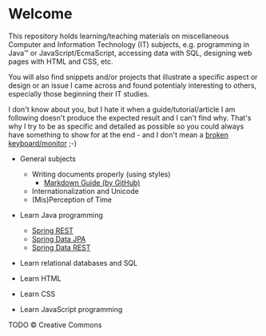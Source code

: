 # Welcome

This repository holds learning/teaching materials on miscellaneous Computer and Information Technology (IT) subjects, e.g. programming in Java&trade; or JavaScript/EcmaScript, accessing data with SQL, designing web pages with HTML and CSS, etc.

You will also find snippets and/or projects that illustrate a specific aspect or design or an issue I came across and found potentialy interesting to others, especially those beginning their IT studies.

I don't know about you, but I hate it when a guide/tutorial/article I am following doesn't produce the expected result and I can't find why. That's why I try to be as specific and detailed as possible so you could always have something to show for at the end - and I don't mean a [broken keyboard/monitor](https://www.youtube.com/watch?v=sN37Fn3Hw8E) ;-)

- General subjects
  - Writing documents properly (using styles)
    - [Markdown Guide (by GitHub)](https://guides.github.com/features/mastering-markdown/)
  - Internationalization and Unicode
  - (Mis)Perception of Time

- Learn Java programming
  - [Spring REST](spring/practice-spring-rest.md)
  - [Spring Data JPA](spring/practice-spring-jpa.md)
  - [Spring Data REST](spring/practice-spring-jparest.md)

- Learn relational databases and SQL

- Learn HTML

- Learn CSS

- Learn JavaScript programming

TODO &copy; Creative Commons
